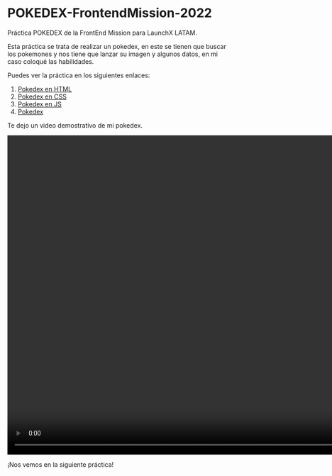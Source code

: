 # POKEDEX-FrontendMission-2022
Práctica POKEDEX de la FrontEnd Mission para LaunchX LATAM.

Esta práctica se trata de realizar un pokedex, en este se tienen que buscar los pokemones y nos tiene que lanzar su imagen y algunos datos, en mi caso coloqué las habilidades.

Puedes ver la práctica en los siguientes enlaces:

1. [Pokedex en HTML](/POKEDEX.html)
1. [Pokedex en CSS](/POKEDEX.css)
1. [Pokedex en JS](/POKEDEX.js)
1. [Pokedex](http://127.0.0.1:5500/POKEDEX.html)

Te dejo un video demostrativo de mi pokedex.

<video width="1080" height="720" controls>
  <source src="RESOURCES/PokedexVideo.mp4" type="video/mp4">
</video>

¡Nos vemos en la siguiente práctica!
